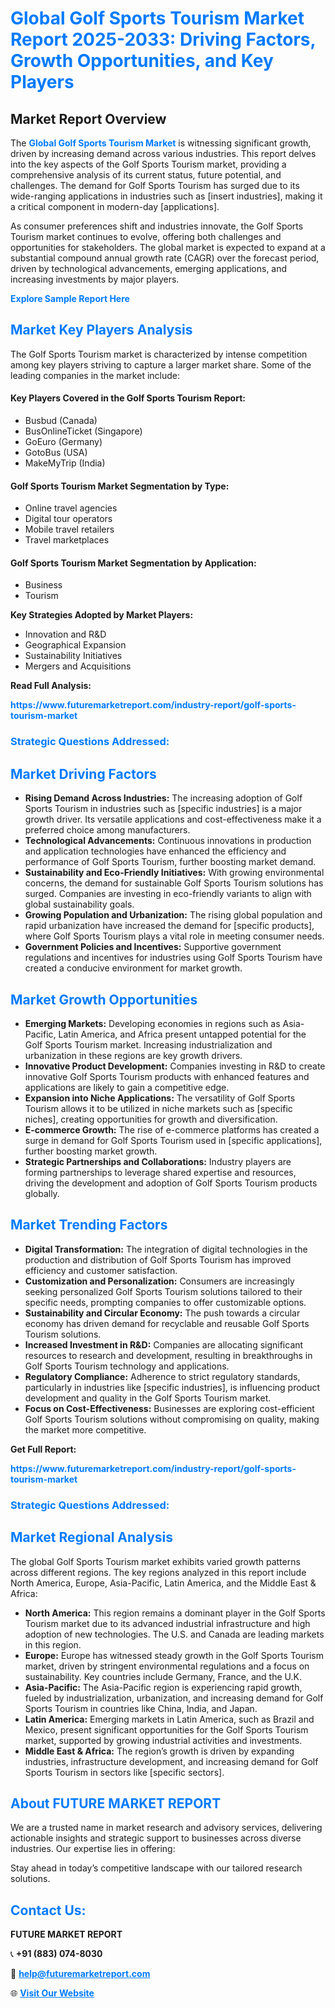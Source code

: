 <h1 style="color: #007BFF;">Global Golf Sports Tourism Market Report 2025-2033: Driving Factors, Growth Opportunities, and Key Players</h1>

<section id="overview">
<h2>Market Report Overview</h2>
<p>The <a href="https://www.futuremarketreport.com/industry-report/golf-sports-tourism-market" style="color: #007BFF; text-decoration: none;"><strong>Global Golf Sports Tourism Market</strong></a> is witnessing significant growth, driven by increasing demand across various industries. This report delves into the key aspects of the Golf Sports Tourism market, providing a comprehensive analysis of its current status, future potential, and challenges. The demand for Golf Sports Tourism has surged due to its wide-ranging applications in industries such as [insert industries], making it a critical component in modern-day [applications].</p>
<p>As consumer preferences shift and industries innovate, the Golf Sports Tourism market continues to evolve, offering both challenges and opportunities for stakeholders. The global market is expected to expand at a substantial compound annual growth rate (CAGR) over the forecast period, driven by technological advancements, emerging applications, and increasing investments by major players.</p>
</section>

<section id="overview">
<p><a href="https://www.futuremarketreport.com/request-sample/reportId=37336" style="color: #007BFF; text-decoration: none;"><strong>Explore Sample Report Here</strong></a></p>
</section>

<section id="key-players">
<h2 style="color: #007BFF;">Market Key Players Analysis</h2>
<p>The Golf Sports Tourism market is characterized by intense competition among key players striving to capture a larger market share. Some of the leading companies in the market include:</p>
<h4>Key Players Covered in the Golf Sports Tourism Report:</h4>
<ul><li>Busbud (Canada)</li><li>BusOnlineTicket (Singapore)</li><li>GoEuro (Germany)</li><li>GotoBus (USA)</li><li>MakeMyTrip (India)</li></ul>
<h4>Golf Sports Tourism Market Segmentation by Type:</h4>
<ul><li>Online travel agencies</li><li>Digital tour operators</li><li>Mobile travel retailers</li><li>Travel marketplaces</li></ul>

<h4>Golf Sports Tourism Market Segmentation by Application:</h4>
<ul><li>Business</li><li>Tourism</li></ul>
<p><strong>Key Strategies Adopted by Market Players:</strong></p>
<ul>
<li>Innovation and R&D</li>
<li>Geographical Expansion</li>
<li>Sustainability Initiatives</li>
<li>Mergers and Acquisitions</li>
</ul>
</section>

<section>
<p><strong>Read Full Analysis: </strong></p><a href="https://www.futuremarketreport.com/industry-report/golf-sports-tourism-market" style="color: #007BFF; text-decoration: none;"><strong>https://www.futuremarketreport.com/industry-report/golf-sports-tourism-market</strong></a>
<h3 style="color: #007BFF;">Strategic Questions Addressed:</h3>
</section>

<section id="driving-factors">
<h2 style="color: #007BFF;">Market Driving Factors</h2>
<ul>
<li><strong>Rising Demand Across Industries:</strong> The increasing adoption of Golf Sports Tourism in industries such as [specific industries] is a major growth driver. Its versatile applications and cost-effectiveness make it a preferred choice among manufacturers.</li>
<li><strong>Technological Advancements:</strong> Continuous innovations in production and application technologies have enhanced the efficiency and performance of Golf Sports Tourism, further boosting market demand.</li>
<li><strong>Sustainability and Eco-Friendly Initiatives:</strong> With growing environmental concerns, the demand for sustainable Golf Sports Tourism solutions has surged. Companies are investing in eco-friendly variants to align with global sustainability goals.</li>
<li><strong>Growing Population and Urbanization:</strong> The rising global population and rapid urbanization have increased the demand for [specific products], where Golf Sports Tourism plays a vital role in meeting consumer needs.</li>
<li><strong>Government Policies and Incentives:</strong> Supportive government regulations and incentives for industries using Golf Sports Tourism have created a conducive environment for market growth.</li>
</ul>
</section>

<section id="growth-opportunities">
<h2 style="color: #007BFF;">Market Growth Opportunities</h2>
<ul>
<li><strong>Emerging Markets:</strong> Developing economies in regions such as Asia-Pacific, Latin America, and Africa present untapped potential for the Golf Sports Tourism market. Increasing industrialization and urbanization in these regions are key growth drivers.</li>
<li><strong>Innovative Product Development:</strong> Companies investing in R&D to create innovative Golf Sports Tourism products with enhanced features and applications are likely to gain a competitive edge.</li>
<li><strong>Expansion into Niche Applications:</strong> The versatility of Golf Sports Tourism allows it to be utilized in niche markets such as [specific niches], creating opportunities for growth and diversification.</li>
<li><strong>E-commerce Growth:</strong> The rise of e-commerce platforms has created a surge in demand for Golf Sports Tourism used in [specific applications], further boosting market growth.</li>
<li><strong>Strategic Partnerships and Collaborations:</strong> Industry players are forming partnerships to leverage shared expertise and resources, driving the development and adoption of Golf Sports Tourism products globally.</li>
</ul>
</section>

<section id="trending-factors">
<h2 style="color: #007BFF;">Market Trending Factors</h2>
<ul>
<li><strong>Digital Transformation:</strong> The integration of digital technologies in the production and distribution of Golf Sports Tourism has improved efficiency and customer satisfaction.</li>
<li><strong>Customization and Personalization:</strong> Consumers are increasingly seeking personalized Golf Sports Tourism solutions tailored to their specific needs, prompting companies to offer customizable options.</li>
<li><strong>Sustainability and Circular Economy:</strong> The push towards a circular economy has driven demand for recyclable and reusable Golf Sports Tourism solutions.</li>
<li><strong>Increased Investment in R&D:</strong> Companies are allocating significant resources to research and development, resulting in breakthroughs in Golf Sports Tourism technology and applications.</li>
<li><strong>Regulatory Compliance:</strong> Adherence to strict regulatory standards, particularly in industries like [specific industries], is influencing product development and quality in the Golf Sports Tourism market.</li>
<li><strong>Focus on Cost-Effectiveness:</strong> Businesses are exploring cost-efficient Golf Sports Tourism solutions without compromising on quality, making the market more competitive.</li>
</ul>
</section>

<section>
<p><strong>Get Full Report: </strong></p><a href="https://www.futuremarketreport.com/industry-report/golf-sports-tourism-market" style="color: #007BFF; text-decoration: none;"><strong>https://www.futuremarketreport.com/industry-report/golf-sports-tourism-market</strong></a>
<h3 style="color: #007BFF;">Strategic Questions Addressed:</h3>
</section>


<section id="regional-analysis">
<h2 style="color: #007BFF;">Market Regional Analysis</h2>
<p>The global Golf Sports Tourism market exhibits varied growth patterns across different regions. The key regions analyzed in this report include North America, Europe, Asia-Pacific, Latin America, and the Middle East & Africa:</p>
<ul>
<li><strong>North America:</strong> This region remains a dominant player in the Golf Sports Tourism market due to its advanced industrial infrastructure and high adoption of new technologies. The U.S. and Canada are leading markets in this region.</li>
<li><strong>Europe:</strong> Europe has witnessed steady growth in the Golf Sports Tourism market, driven by stringent environmental regulations and a focus on sustainability. Key countries include Germany, France, and the U.K.</li>
<li><strong>Asia-Pacific:</strong> The Asia-Pacific region is experiencing rapid growth, fueled by industrialization, urbanization, and increasing demand for Golf Sports Tourism in countries like China, India, and Japan.</li>
<li><strong>Latin America:</strong> Emerging markets in Latin America, such as Brazil and Mexico, present significant opportunities for the Golf Sports Tourism market, supported by growing industrial activities and investments.</li>
<li><strong>Middle East & Africa:</strong> The region’s growth is driven by expanding industries, infrastructure development, and increasing demand for Golf Sports Tourism in sectors like [specific sectors].</li>
</ul>
</section>

<footer>
<h2 style="color: #007BFF;">About FUTURE MARKET REPORT</h2>
<p>We are a trusted name in market research and advisory services, delivering actionable insights and strategic support to businesses across diverse industries. Our expertise lies in offering:</p>

<p>Stay ahead in today’s competitive landscape with our tailored research solutions.</p>

<h2 style="color: #007BFF;">Contact Us:</h2>
<p><strong>FUTURE MARKET REPORT</strong></p>
<p>📞 <strong>+91 (883) 074-8030</strong></p>
<p>📧 <strong><a href="mailto:help@futuremarketreport.com" style="color: #007BFF;">help@futuremarketreport.com</a></strong></p>
<p>🌐 <strong><a href="https://www.futuremarketreport.com/" style="color: #007BFF;">Visit Our Website</a></strong></p>
</footer>